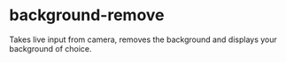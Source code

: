 # background-remove
Takes live input from camera, removes the background and displays your background of choice.
